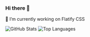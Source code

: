 ### Hi there 👋

🔭 I’m currently working on Flatify CSS

![GitHub Stats](https://github-readme-stats.vercel.app/api?username=amir2mi&line_height=25&&hide=stars,prs&&show_icons=true&theme=gruvbox_light)
![Top Languages](https://github-readme-stats.vercel.app/api/top-langs/?username=amir2mi&layout=compact&theme=gruvbox_light)

